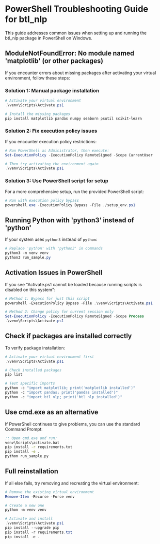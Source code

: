 # PowerShell Troubleshooting Guide for btl_nlp

This guide addresses common issues when setting up and running the btl_nlp package in PowerShell on Windows.

## ModuleNotFoundError: No module named 'matplotlib' (or other packages)

If you encounter errors about missing packages after activating your virtual environment, follow these steps:

### Solution 1: Manual package installation

```powershell
# Activate your virtual environment
.\venv\Scripts\Activate.ps1

# Install the missing packages
pip install matplotlib pandas numpy seaborn psutil scikit-learn
```

### Solution 2: Fix execution policy issues

If you encounter execution policy restrictions:

```powershell
# Run PowerShell as Administrator, then execute:
Set-ExecutionPolicy -ExecutionPolicy RemoteSigned -Scope CurrentUser

# Then try activating the environment again
.\venv\Scripts\Activate.ps1
```

### Solution 3: Use PowerShell script for setup

For a more comprehensive setup, run the provided PowerShell script:

```powershell
# Run with execution policy bypass
powershell.exe -ExecutionPolicy Bypass -File ./setup_env.ps1
```

## Running Python with 'python3' instead of 'python'

If your system uses `python3` instead of `python`:

```powershell
# Replace 'python' with 'python3' in commands
python3 -m venv venv
python3 run_sample.py
```

## Activation Issues in PowerShell

If you see "Activate.ps1 cannot be loaded because running scripts is disabled on this system":

```powershell
# Method 1: Bypass for just this script
powershell -ExecutionPolicy Bypass -File .\venv\Scripts\Activate.ps1

# Method 2: Change policy for current session only
Set-ExecutionPolicy -ExecutionPolicy RemoteSigned -Scope Process
.\venv\Scripts\Activate.ps1
```

## Check if packages are installed correctly

To verify package installation:

```powershell
# Activate your virtual environment first
.\venv\Scripts\Activate.ps1

# Check installed packages
pip list

# Test specific imports
python -c "import matplotlib; print('matplotlib installed')"
python -c "import pandas; print('pandas installed')"
python -c "import btl_nlp; print('btl_nlp installed')"
```

## Use cmd.exe as an alternative

If PowerShell continues to give problems, you can use the standard Command Prompt:

```cmd
:: Open cmd.exe and run:
venv\Scripts\activate.bat
pip install -r requirements.txt
pip install -e .
python run_sample.py
```

## Full reinstallation

If all else fails, try removing and recreating the virtual environment:

```powershell
# Remove the existing virtual environment
Remove-Item -Recurse -Force venv

# Create a new one
python -m venv venv

# Activate and install
.\venv\Scripts\Activate.ps1
pip install --upgrade pip
pip install -r requirements.txt
pip install -e .
``` 